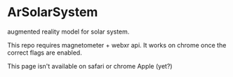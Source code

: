 # ArSolarSystem
augmented reality model for solar system.

This repo requires magnetometer + webxr api. It works on chrome once the correct flags are enabled. 

This page isn't available on safari or chrome Apple (yet?)
